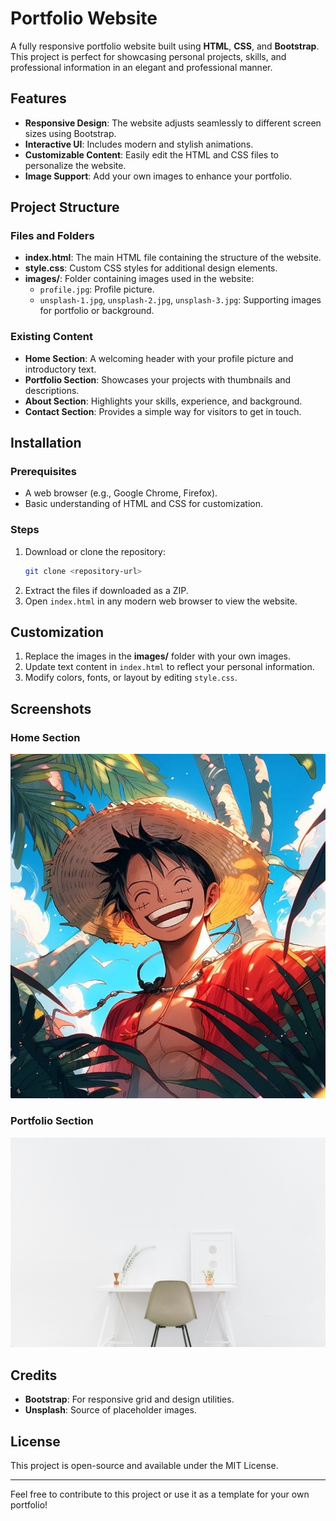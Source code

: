 # Portfolio Website

A fully responsive portfolio website built using **HTML**, **CSS**, and **Bootstrap**. This project is perfect for showcasing personal projects, skills, and professional information in an elegant and professional manner.

## Features
- **Responsive Design**: The website adjusts seamlessly to different screen sizes using Bootstrap.
- **Interactive UI**: Includes modern and stylish animations.
- **Customizable Content**: Easily edit the HTML and CSS files to personalize the website.
- **Image Support**: Add your own images to enhance your portfolio.

## Project Structure

### Files and Folders
- **index.html**: The main HTML file containing the structure of the website.
- **style.css**: Custom CSS styles for additional design elements.
- **images/**: Folder containing images used in the website:
  - `profile.jpg`: Profile picture.
  - `unsplash-1.jpg`, `unsplash-2.jpg`, `unsplash-3.jpg`: Supporting images for portfolio or background.

### Existing Content
- **Home Section**: A welcoming header with your profile picture and introductory text.
- **Portfolio Section**: Showcases your projects with thumbnails and descriptions.
- **About Section**: Highlights your skills, experience, and background.
- **Contact Section**: Provides a simple way for visitors to get in touch.

## Installation

### Prerequisites
- A web browser (e.g., Google Chrome, Firefox).
- Basic understanding of HTML and CSS for customization.

### Steps
1. Download or clone the repository:
   ```bash
   git clone <repository-url>
   ```
2. Extract the files if downloaded as a ZIP.
3. Open `index.html` in any modern web browser to view the website.

## Customization
1. Replace the images in the **images/** folder with your own images.
2. Update text content in `index.html` to reflect your personal information.
3. Modify colors, fonts, or layout by editing `style.css`.

## Screenshots

### Home Section
![Home Section](images/profile.jpg)

### Portfolio Section
![Portfolio Projects](images/unsplash-1.jpg)

## Credits
- **Bootstrap**: For responsive grid and design utilities.
- **Unsplash**: Source of placeholder images.

## License
This project is open-source and available under the MIT License.

---

Feel free to contribute to this project or use it as a template for your own portfolio!
